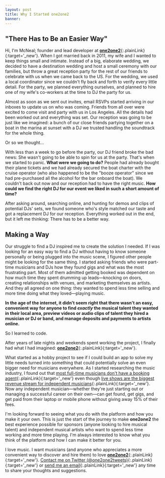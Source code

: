 ```yaml
---
layout: post
title: Why I Started one2one2
banner: 
---
```


## "There Has to Be an Easier Way"

Hi, I'm McNeal; founder and lead developer at [**one2one2**](https://one2one2.com){:.plainLink}{:target='_new'}. When I got married back in 2011, my wife and I wanted to keep things small and intimate. Instead of a big, elaborate wedding, we decided to have a destination wedding and host a small ceremony with our families, but throw a great reception party for the rest of our friends to celebrate with us when we came back to the US. For the wedding, we used a local coordinator since we couldn't fly back and forth to verify every little detail. For the party, we planned everything ourselves, and planned to hire one of my wife's co-workers at the time to DJ the party for us. 

Almost as soon as we sent out invites, email RSVPs started arriving in our inboxes to update us on who was coming. Friends from all over were excited to come visit and party with us in Los Angeles. All the details had been worked out and everything was set. Our reception was going to be just like we imagined: a bunch of our close friends partying together on a boat in the marina at sunset with a DJ we trusted handling the soundtrack for the whole thing.  

Or so we thought&hellip;  

With less than a week to go before the party, our DJ friend broke the bad news: She wasn't going to be able to spin for us at the party. That's when we started to panic. **What were we going to do?** People had already bought their plane tickets and we had already secured the boat charter with the cruise operator (who also happened to be the "booze operator" since we had pre-purchased all the alcohol for the bar onboard the boat). We couldn't back out now and our reception had to have the right music. **How could we find the right DJ for our event we liked in such a short amount of time?**

After asking around, searching online, and hunting for demos and clips of potential DJs' sets, we found someone who's style matched our taste and got a replacement DJ for our reception. Everything worked out in the end, but it left me thinking: There has to be a better way. 

## Making a Way

Our struggle to find a DJ inspired me to create the solution I needed. If I was looking for an easy way to find a DJ without having to know someone personally or being plugged into the music scene, I figured other people might be looking for the same thing. I started asking friends who were part-time musicians and DJs how they found gigs and what was the most frustrating part. Most of them admitted getting booked was dependent on how much time they spent drumming up leads&mdash;knocking on doors, creating relationships with venues, and marketing themselves as artists. And they all agreed on one thing: they wanted to spend less time selling and more time doing what they loved&mdash;playing music. 

**In the age of the internet, it didn't seem right that there wasn't an easy, convenient way for anyone to find _exactly_ the musical talent they wanted in their local area, preview videos or audio clips of talent they hired a musician or DJ or band, and manage deposits and payments to artists online.**  

So I learned to code.

After years of late nights and weekends spent working the project, I finally had what I had imagined: [**one2one2**](https://one2one2.com){:.plainLink}{:target='_new'}. 

What started as a hobby project to see if I could build an app to solve my little needs turned into something that could potentially solve an even bigger need for musicians everywhere. As I started researching the music industry, I found out that [most full-time musicians don't have a booking agent](https://youtu.be/sRt5wVFhHC0?t=2089){:.plainLink}{:target='_new'} even though [live shows are the biggest revenue stream for independent musicians](https://www.businessinsider.com/how-do-musicians-make-money-2018-10){:.plainLink}{:target='_new'}. Now any independent musician&mdash;whether they're just starting out or managing a successful career on their own&mdash;can get found, get gigs, and get paid from their laptop or mobile phone without giving away 15% of their fees.

I'm looking forward to seeing what you do with the platform and how you make it your own. This is just the start of the journey to make **one2one2** the best experience possible for sponsors (anyone looking to hire musical talent) and independent musical artists who want to spend less time working and more time playing. I'm always interested to know what you think of the platform and how I can make it better for you. 

I love music. I want musicians (and anyone who appreciates a more convenient way to discover and hire them) to love [**one2one2**](https://one2one2.com){:.plainLink}{:target='_new'}. [Contact me on Twitter (@one2one2tweets)](https://twitter.com/One2One2tweets){:.plainLink}{:target='_new'} or [send me an email](mailto:check@one2one2.com){:.plainLink}{:target='_new'} any time to share your thoughts and suggestions. 
